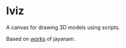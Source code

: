 # lviz

A canvas for drawing 3D models using scripts.

Based on [works](https://github.com/jayanam/jgl_demos) of jayanam.
